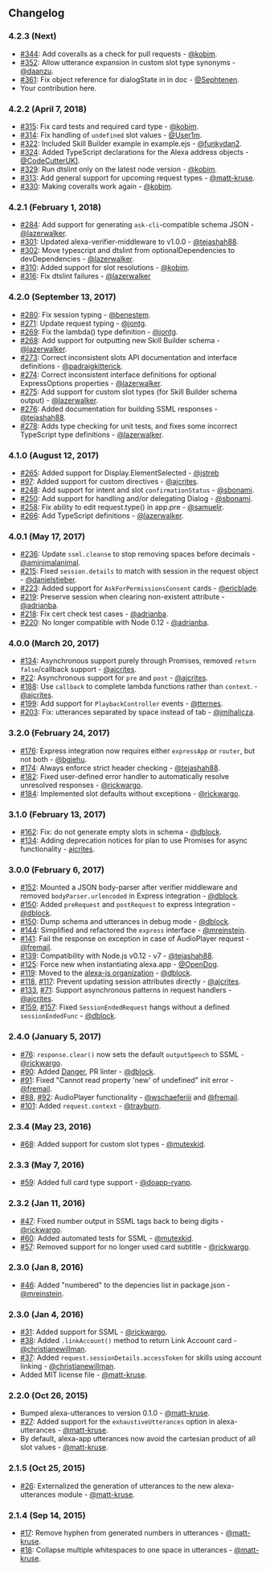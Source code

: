 ## Changelog

### 4.2.3 (Next)

* [#344](https://github.com/alexa-js/alexa-app/pull/344): Add coveralls as a check for pull requests - [@kobim](https://github.com/kobim).
* [#352](https://github.com/alexa-js/alexa-app/pull/352): Allow utterance expansion in custom slot type synonyms - [@daanzu](https://github.com/daanzu).
* [#361](https://github.com/alexa-js/alexa-app/pull/361): Fix object reference for dialogState in in doc - [@Sephtenen](https://github.com/Sephtenen).
* Your contribution here.

### 4.2.2 (April 7, 2018)

* [#315](https://github.com/alexa-js/alexa-app/pull/315): Fix card tests and required card type - [@kobim](https://github.com/kobim).
* [#314](https://github.com/alexa-js/alexa-app/pull/314): Fix handling of `undefined` slot values - [@User1m](https://github.com/user1m).
* [#322](https://github.com/alexa-js/alexa-app/pull/322): Included Skill Builder example in example.ejs - [@funkydan2](https://github.com/funkydan2).
* [#324](https://github.com/alexa-js/alexa-app/pull/324): Added TypeScript declarations for the Alexa address objects - [@CodeCutterUK)](https://github.com/CodeCutterUK).
* [#329](https://github.com/alexa-js/alexa-app/pull/329): Run dtslint only on the latest node version - [@kobim](https://github.com/kobim).
* [#313](https://github.com/alexa-js/alexa-app/pull/313): Add general support for upcoming request types - [@matt-kruse](https://github.com/matt-kruse).
* [#330](https://github.com/alexa-js/alexa-app/pull/330): Making coveralls work again - [@kobim](https://github.com/kobim).

### 4.2.1 (February 1, 2018)

* [#284](https://github.com/alexa-js/alexa-app/pull/284): Add support for generating `ask-cli`-compatible schema JSON - [@lazerwalker](https://github.com/lazerwalker).
* [#301](https://github.com/alexa-js/alexa-app/pull/301): Updated alexa-verifier-middleware to v1.0.0 - [@tejashah88](https://github.com/tejashah88).
* [#302](https://github.com/alexa-js/alexa-app/pull/302): Move typescript and dtslint from optionalDependencies to devDependencies - [@lazerwalker](https://github.com/lazerwalker).
* [#310](https://github.com/alexa-js/alexa-app/pull/310): Added support for slot resolutions - [@kobim](https://github.com/kobim).
* [#316](https://github.com/alexa-js/alexa-app/pull/3107): Fix dtslint failures - [@lazerwalker](https://github.com/lazerwalker)

### 4.2.0 (September 13, 2017)

* [#280](https://github.com/alexa-js/alexa-app/pull/280): Fix session typing - [@benestem](https://github.com/benestem).
* [#271](https://github.com/alexa-js/alexa-app/pull/271): Update request typing - [@jontg](https://github.com/jontg).
* [#269](https://github.com/alexa-js/alexa-app/pull/269): Fix the lambda() type definition - [@jontg](https://github.com/jontg).
* [#268](https://github.com/alexa-js/alexa-app/pull/268): Add support for outputting new Skill Builder schema - [@lazerwalker](https://github.com/lazerwalker).
* [#273](https://github.com/alexa-js/alexa-app/pull/273): Correct inconsistent slots API documentation and interface definitions - [@padraigkitterick](https://github.com/padraigkitterick).
* [#274](https://github.com/alexa-js/alexa-app/pull/274): Correct inconsistent interface definitions for optional ExpressOptions properties - [@lazerwalker](https://github.com/lazerwalker).
* [#275](https://github.com/alexa-js/alexa-app/pull/275): Add support for custom slot types (for Skill Builder schema output) - [@lazerwalker](https://github.com/lazerwalker).
* [#276](https://github.com/alexa-js/alexa-app/pull/276): Added documentation for building SSML responses - [@tejashah88](https://github.com/tejashah88).
* [#278](https://github.com/alexa-js/alexa-app/pull/278): Adds type checking for unit tests, and fixes some incorrect TypeScript type definitions - [@lazerwalker](https://github.com/lazerwalker).

### 4.1.0 (August 12, 2017)

* [#265](https://github.com/alexa-js/alexa-app/pull/265): Added support for Display.ElementSelected - [@jstreb](https://github.com/jstreb)
* [#97](https://github.com/alexa-js/alexa-app/pull/97): Added support for custom directives - [@ajcrites](https://github.com/ajcrites).
* [#248](https://github.com/alexa-js/alexa-app/pull/248): Add support for intent and slot `confirmationStatus` - [@sbonami](https://github.com/sbonami).
* [#250](https://github.com/alexa-js/alexa-app/pull/250): Add support for handling and/or delegating Dialog - [@sbonami](https://github.com/sbonami).
* [#258](https://github.com/alexa-js/alexa-app/pull/258): Fix ability to edit request.type() in app.pre - [@samueljr](https://github.com/samueljr).
* [#266](https://github.com/alexa-js/alexa-app/pull/266): Add TypeScript definitions - [@lazerwalker](https://github.com/lazerwalker).

### 4.0.1 (May 17, 2017)

* [#236](https://github.com/alexa-js/alexa-app/pull/236): Update `ssml.cleanse` to stop removing spaces before decimals - [@aminimalanimal](https://github.com/aminimalanimal).
* [#215](https://github.com/alexa-js/alexa-app/pull/215): Fixed `session.details` to match with session in the request object - [@danielstieber](https://github.com/danielstieber).
* [#223](https://github.com/alexa-js/alexa-app/issues/223): Added support for `AskForPermissionsConsent` cards - [@ericblade](https://github.com/ericblade).
* [#219](https://github.com/alexa-js/alexa-app/pull/219): Preserve session when clearing non-existent attribute - [@adrianba](https://github.com/adrianba).
* [#218](https://github.com/alexa-js/alexa-app/pull/218): Fix cert check test cases - [@adrianba](https://github.com/adrianba).
* [#220](https://github.com/alexa-js/alexa-app/pull/220): No longer compatible with Node 0.12 - [@adrianba](https://github.com/adrianba).

### 4.0.0 (March 20, 2017)

* [#134](https://github.com/alexa-js/alexa-app/issues/134): Asynchronous support purely through Promises, removed `return false`/callback support - [@ajcrites](https://github.com/ajcrites).
* [#22](https://github.com/alexa-js/alexa-app/issues/22): Asynchronous support for `pre` and `post` - [@ajcrites](https://github.com/ajcrites).
* [#188](https://github.com/alexa-js/alexa-app/issues/188): Use `callback` to complete lambda functions rather than `context`. - [@ajcrites](https://github.com/ajcrites).
* [#199](https://github.com/alexa-js/alexa-app/issues/199): Add support for `PlaybackController` events - [@tternes](http://github.com/tternes).
* [#203](https://github.com/alexa-js/alexa-app/issues/203): Fix: utterances separated by space instead of tab - [@jmihalicza](http://github.com/jmihalicza).

### 3.2.0 (February 24, 2017)

* [#176](https://github.com/alexa-js/alexa-app/pull/176): Express integration now requires either `expressApp` or `router`, but not both - [@bgjehu](https://github.com/bgjehu).
* [#174](https://github.com/alexa-js/alexa-app/pull/174): Always enforce strict header checking - [@tejashah88](https://github.com/tejashah88).
* [#182](https://github.com/alexa-js/alexa-app/issues/182): Fixed user-defined error handler to automatically resolve unresolved responses - [@rickwargo](https://github.com/rickwargo).
* [#184](https://github.com/alexa-js/alexa-app/pull/184): Implemented slot defaults without exceptions - [@rickwargo](https://github.com/rickwargo).

### 3.1.0 (February 13, 2017)

* [#162](https://github.com/alexa-js/alexa-app/issues/162): Fix: do not generate empty slots in schema - [@dblock](https://github.com/dblock).
* [#134](https://github.com/alexa-js/alexa-app/pull/134): Adding deprecation notices for plan to use Promises for async functionality - [ajcrites](https://github.com/ajcrites).

### 3.0.0 (February 6, 2017)

* [#152](https://github.com/alexa-js/alexa-app/issues/152): Mounted a JSON body-parser after verifier middleware and removed `bodyParser.urlencoded` in Express integration - [@dblock](https://github.com/dblock).
* [#150](https://github.com/alexa-js/alexa-app/pull/150): Added `preRequest` and `postRequest` to express integration - [@dblock](https://github.com/dblock).
* [#150](https://github.com/alexa-js/alexa-app/pull/150): Dump schema and utterances in debug mode - [@dblock](https://github.com/dblock).
* [#144](https://github.com/alexa-js/alexa-app/pull/144): Simplified and refactored the `express` interface - [@mreinstein](https://github.com/mreinstein).
* [#141](https://github.com/alexa-js/alexa-app/pull/141): Fail the response on exception in case of AudioPlayer request - [@fremail](https://github.com/fremail).
* [#139](https://github.com/alexa-js/alexa-app/pull/139): Compatibility with Node.js v0.12 - v7 - [@tejashah88](https://github.com/tejashah88).
* [#125](https://github.com/alexa-js/alexa-app/pull/125): Force new when instantiating alexa.app - [@OpenDog](https://github.com/OpenDog).
* [#119](https://github.com/alexa-js/alexa-app/pull/119): Moved to the [alexa-js organization](https://github.com/alexa-js) - [@dblock](https://github.com/dblock).
* [#118](https://github.com/matt-kruse/alexa-app/pull/118), [#117](https://github.com/matt-kruse/alexa-app/issues/117): Prevent updating session attributes directly - [@ajcrites](https://github.com/ajcrites).
* [#133](https://github.com/matt-kruse/alexa-app/pull/133), [#71](https://github.com/matt-kruse/alexa-app/issues/71): Support asynchronous patterns in request handlers - [@ajcrites](https://github.com/ajcrites).
* [#159](https://github.com/alexa-js/alexa-app/pull/159), [#157](https://github.com/alexa-js/alexa-app/issues/157): Fixed `SessionEndedRequest` hangs without a defined `sessionEndedFunc` - [@dblock](https://github.com/dblock).

### 2.4.0 (January 5, 2017)

* [#76](https://github.com/alexa-js/alexa-app/pull/76): `response.clear()` now sets the default `outputSpeech` to SSML - [@rickwargo](https://github.com/rickwargo).
* [#90](https://github.com/alexa-js/alexa-app/pull/90): Added [Danger](http://danger.systems), PR linter - [@dblock](https://github.com/dblock).
* [#91](https://github.com/alexa-js/alexa-app/pull/91): Fixed "Cannot read property 'new' of undefined" init error - [@fremail](https://github.com/fremail).
* [#88](https://github.com/alexa-js/alexa-app/pull/88), [#92](https://github.com/alexa-js/alexa-app/pull/92): AudioPlayer functionality - [@wschaeferiii](https://github.com/wschaeferiii) and [@fremail](https://github.com/fremail).
* [#101](https://github.com/alexa-js/alexa-app/pull/101): Added `request.context` - [@trayburn](https://github.com/trayburn).

### 2.3.4 (May 23, 2016)

* [#68](https://github.com/alexa-js/alexa-app/pull/68): Added support for custom slot types - [@mutexkid](https://github.com/mutexkid).

### 2.3.3 (May 7, 2016)

* [#59](https://github.com/alexa-js/alexa-app/pull/59): Added full card type support - [@doapp-ryanp](https://github.com/doapp-ryanp).

### 2.3.2 (Jan 11, 2016)

* [#47](https://github.com/alexa-js/alexa-app/pull/47): Fixed number output in SSML tags back to being digits - [@rickwargo](https://github.com/rickwargo).
* [#60](https://github.com/alexa-js/alexa-app/pull/60): Added automated tests for SSML - [@mutexkid](https://github.com/mutexkid).
* [#57](https://github.com/alexa-js/alexa-app/pull/57): Removed support for no longer used card subtitle - [@rickwargo](https://github.com/rickwargo).

### 2.3.0 (Jan 8, 2016)

* [#46](https://github.com/alexa-js/alexa-app/pull/46): Added "numbered" to the depencies list in package.json - [@mreinstein](https://github.com/mreinstein).

### 2.3.0 (Jan 4, 2016)

* [#31](https://github.com/alexa-js/alexa-app/pull/31): Added support for SSML - [@rickwargo](https://github.com/rickwargo).
* [#38](https://github.com/alexa-js/alexa-app/pull/38): Added `.linkAccount()` method to return Link Account card - [@christianewillman](https://github.com/christianewillman).
* [#37](https://github.com/alexa-js/alexa-app/pull/37): Added `request.sessionDetails.accessToken` for skills using account linking - [@christianewillman](https://github.com/christianewillman).
* Added MIT license file - [@matt-kruse](https://github.com/matt-kruse).

### 2.2.0 (Oct 26, 2015)

* Bumped alexa-utterances to version 0.1.0 - [@matt-kruse](https://github.com/matt-kruse).
* [#27](https://github.com/alexa-js/alexa-app/issues/27): Added support for the `exhaustiveUtterances` option in alexa-utterances - [@matt-kruse](https://github.com/matt-kruse).
* By default, alexa-app utterances now avoid the cartesian product of all slot values - [@matt-kruse](https://github.com/matt-kruse).

### 2.1.5 (Oct 25, 2015)

* [#26](https://github.com/alexa-js/alexa-app/issues/26): Externalized the generation of utterances to the new alexa-utterances module - [@matt-kruse](https://github.com/matt-kruse).

### 2.1.4 (Sep 14, 2015)

* [#17](https://github.com/alexa-js/alexa-app/issues/17): Remove hyphen from generated numbers in utterances - [@matt-kruse](https://github.com/matt-kruse).
* [#18](https://github.com/alexa-js/alexa-app/issues/18): Collapse multiple whitespaces to one space in utterances - [@matt-kruse](https://github.com/matt-kruse).
